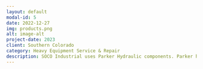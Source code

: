 ```yaml
---
layout: default
modal-id: 5
date: 2022-12-27
img: products.png
alt: image-alt
project-date: 2023
client: Southern Colorado
category: Heavy Equipment Service & Repair
description: SOCO Industrial uses Parker Hydraulic components. Parker has the largest selection of hydraulic hoses and industrial hoses, hydraulic hose fittings and hose configurations to efficiently meet all customer needs. They are the leading manufacturer of rigid and flexible hoses, assemblies, fittings and crimping technology for both the industrial and hydraulic hose markets including; construction, agriculture, forestry, railroad, machine tool, waste and refuse, material handling, marine, general industrial, and more. SOCO Industrial has been working with Parker products for 18-years and we know the quality and durability of the products have proven themselves in our experience. We are proud to be an official Parker Distributor.    
---
```

